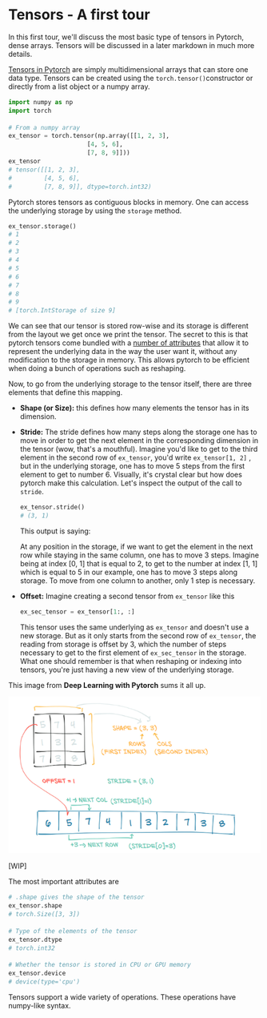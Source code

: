 # Tensors - A first tour

In this first tour, we'll discuss the most basic type of tensors in Pytorch, dense arrays. Tensors will be discussed in a later markdown in much more details.

[Tensors in Pytorch](https://pytorch.org/docs/stable/tensors.html#torch-tensor) are simply multidimensional arrays that can store one data type. Tensors can be created using the `torch.tensor()`constructor or directly from a list object or a numpy array.

````python
import numpy as np
import torch

# From a numpy array
ex_tensor = torch.tensor(np.array([[1, 2, 3],
                      [4, 5, 6],
                      [7, 8, 9]]))
ex_tensor
# tensor([[1, 2, 3],
#         [4, 5, 6],
#         [7, 8, 9]], dtype=torch.int32)
````

Pytorch stores tensors as contiguous blocks in memory. One can access the underlying storage by using the `storage` method.

````python
ex_tensor.storage()
# 1
# 2
# 3
# 4
# 5
# 6
# 7
# 8
# 9
# [torch.IntStorage of size 9]
````

We can see that our tensor is stored row-wise and its storage is different from the layout we get once we print the tensor. The secret to this is that pytorch tensors come bundled with a [number of attributes](https://pytorch.org/docs/stable/tensor_attributes.html#tensor-attributes-doc) that allow it to represent the underlying data in the way the user want it, without any modification to the storage in memory. This allows pytorch to be efficient when doing a bunch of operations such as reshaping.

Now, to go from the underlying storage to the tensor itself, there are three elements that define this mapping.

- **Shape (or Size):** this defines how many elements the tensor has in its dimension.

- **Stride:** The stride defines how many steps along the storage one has to move in order to get the next element in the corresponding dimension in the tensor (wow, that's a mouthful). Imagine you'd like to get to the third element in the second row of `ex_tensor`, you'd write `ex_tensor[1, 2]` , but in the underlying storage, one has to move 5 steps from the first element to get to number 6.  Visually, it's crystal clear but how does pytorch make this calculation. Let's inspect the output of the call to `stride`.

  ````python
  ex_tensor.stride()
  # (3, 1)
  ````

  This output is saying:

  At any position in the storage, if we want to get the element in the next row while staying in the same column, one has to move 3 steps. Imagine  being 	at index [0, 1] that is equal to 2, to get to the number at index [1, 1] which is equal to 5 in our example, one has to move 3 steps along storage. To move from one column to another, only 1 step is necessary. 

- **Offset:** Imagine creating a second tensor from `ex_tensor` like this

  ````python
  ex_sec_tensor = ex_tensor[1:, :]
  ````

  This tensor uses the same underlying as `ex_tensor` and doesn't use a new storage. But as it only starts from the second row of `ex_tensor`, the reading from storage is offset by 3, which the number of steps necessary to get to the first element of `ex_sec_tensor` in the storage. What one should remember is that when reshaping or indexing into tensors, you're just having a new view of the underlying storage.  

This image from **Deep Learning with Pytorch** sums it all up.



![image-20210202075749034](.\assets\image-20210202075749034.png)

[WIP]

The most important attributes are

````python
# .shape gives the shape of the tensor
ex_tensor.shape
# torch.Size([3, 3])

# Type of the elements of the tensor
ex_tensor.dtype
# torch.int32

# Whether the tensor is stored in CPU or GPU memory
ex_tensor.device
# device(type='cpu')
````



Tensors support a wide variety of operations. These operations have numpy-like syntax.